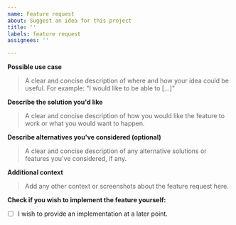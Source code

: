 ```yaml
---
name: Feature request
about: Suggest an idea for this project
title: ''
labels: feature request
assignees: ''

---
```


**Possible use case**
> A clear and concise description of where and how your idea could be useful. For example: "I would like to be able to [...]"

**Describe the solution you'd like**
> A clear and concise description of how you would like the feature to work or what you would want to happen.

**Describe alternatives you've considered (optional)**
> A clear and concise description of any alternative solutions or features you've considered, if any.

**Additional context**
> Add any other context or screenshots about the feature request here.

**Check if you wish to implement the feature yourself:**
- [ ] I wish to provide an implementation at a later point.
